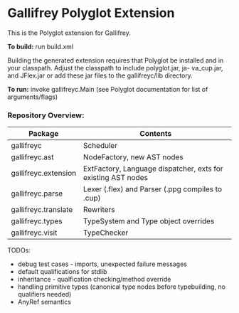 # Gallifrey Polyglot Extension

This is the Polyglot extension for Gallifrey.

**To build:** run build.xml

Building the generated extension requires that Polyglot be installed and in your
classpath.  Adjust the classpath to include polyglot.jar, ja-
va_cup.jar, and JFlex.jar or add these jar files to the gallifreyc/lib directory.

**To run:** invoke gallifreyc.Main (see Polyglot documentation for list of arguments/flags)

### Repository Overview:

| Package                | Contents                                                      |
|------------------------|---------------------------------------------------------------|
| gallifreyc             | Scheduler                                                     |
| gallifreyc.ast         | NodeFactory, new AST nodes                                    |
| gallifreyc.extension   | ExtFactory, Language dispatcher, exts for existing AST nodes  |
| gallifreyc.parse       | Lexer (.flex) and Parser (.ppg compiles to .cup)              |
| gallifreyc.translate   | Rewriters                                                     |
| gallifreyc.types       | TypeSystem and Type object overrides                          |
| gallifreyc.visit       | TypeChecker                                                   |


TODOs:
- debug test cases - imports, unexpected failure messages
- default qualifications for stdlib
- inheritance - qualfication checking/method override
- handling primitive types (canonical type nodes before typebuilding, no qualifiers needed)
- AnyRef semantics

